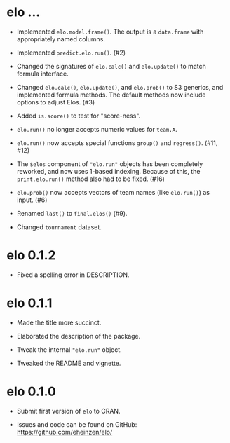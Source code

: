 # elo ...

* Implemented `elo.model.frame()`. The output is a `data.frame` with appropriately named columns.

* Implemented `predict.elo.run()`. (#2)

* Changed the signatures of `elo.calc()` and `elo.update()` to match formula interface.

* Changed `elo.calc()`, `elo.update()`, and `elo.prob()` to S3 generics, and implemented
  formula methods. The default methods now include options to adjust Elos. (#3)
  
* Added `is.score()` to test for "score-ness".

* `elo.run()` no longer accepts numeric values for `team.A`.

* `elo.run()` now accepts special functions `group()` and `regress()`. (#11, #12)

* The `$elos` component of `"elo.run"` objects has been completely reworked, and now uses 1-based indexing.
  Because of this, the `print.elo.run()` method also had to be fixed. (#16)

* `elo.prob()` now accepts vectors of team names (like `elo.run()`) as input. (#6)

* Renamed `last()` to `final.elos()` (#9).

* Changed `tournament` dataset.

# elo 0.1.2

* Fixed a spelling error in DESCRIPTION.

# elo 0.1.1

* Made the title more succinct.

* Elaborated the description of the package.

* Tweak the internal `"elo.run"` object.

* Tweaked the README and vignette.

# elo 0.1.0

* Submit first version of `elo` to CRAN.

* Issues and code can be found on GitHub: https://github.com/eheinzen/elo/


